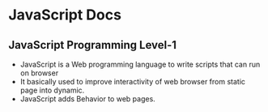 # JavaScript Docs

## JavaScript Programming  Level-1  
  
  - JavaScript is a Web programming language to write scripts that can run on browser
  - It basically used to improve interactivity of web browser from static page into dynamic.  
  - JavaScript adds Behavior to web pages.


